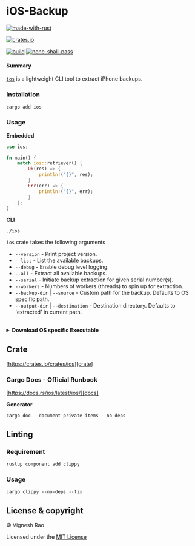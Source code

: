 # iOS-Backup

[![made-with-rust][rust-logo]][rust-src-page]

[![crates.io][crates-logo]][crate]

[![build][gh-logo]][build]
[![none-shall-pass][nsp-logo]][nsp]

#### Summary
[`ios`][repo] is a lightweight CLI tool to extract iPhone backups.

### Installation

```shell
cargo add ios
```

### Usage

**Embedded**
```rust
use ios;

fn main() {
    match ios::retriever() {
        Ok(res) => {
            println!("{}", res);
        }
        Err(err) => {
            println!("{}", err);
        }
    };
}
```

**CLI**
```
./ios
```

`ios` crate takes the following arguments

- `--version` - Print project version.
- `--list` - List the available backups.
- `--debug` - Enable debug level logging.
- `--all` - Extract all available backups.
- `--serial` - Initiate backup extraction for given serial number(s).
- `--workers` - Numbers of workers (threads) to spin up for extraction.
- `--backup-dir` | `--source` - Custom path for the backup. Defaults to OS specific path.
- `--output-dir` | `--destination` - Destination directory. Defaults to 'extracted' in current path.

<br>

<details>
<summary><strong>Download OS specific Executable</strong></summary>

###### macOS (x86)
```shell
curl -o ios-Darwin-x86_64.tar.gz -LH "Accept: application/octet-stream" "https://github.com/thevickypedia/ios/releases/latest/download/ios-Darwin-x86_64.tar.gz"
```

###### macOS (ARM)
```shell
curl -o ios-Darwin-arm64.tar.gz -LH "Accept: application/octet-stream" "https://github.com/thevickypedia/ios/releases/latest/download/ios-Darwin-arm64.tar.gz"
```

###### Linux
```shell
curl -o ios-Linux-x86_64.tar.gz -LH "Accept: application/octet-stream" "https://github.com/thevickypedia/ios/releases/latest/download/ios-Linux-x86_64.tar.gz"
```

###### Windows
```shell
curl -o ios-Windows-x86_64.zip -LH "Accept: application/octet-stream" "https://github.com/thevickypedia/ios/releases/latest/download/ios-Windows-x86_64.zip"
```
</details>

## Crate
[https://crates.io/crates/ios][crate]

### Cargo Docs - Official Runbook
[https://docs.rs/ios/latest/ios/][docs]

**Generator**
```shell
cargo doc --document-private-items --no-deps
```

## Linting
### Requirement
```shell
rustup component add clippy
```
### Usage
```shell
cargo clippy --no-deps --fix
```

## License & copyright

&copy; Vignesh Rao

Licensed under the [MIT License][license]

[repo]: https://github.com/thevickypedia/iOS-Backup
[license]: https://github.com/thevickypedia/iOS-Backup/blob/main/LICENSE
[build]: https://github.com/thevickypedia/iOS-Backup/actions/workflows/rust.yml
[rust-src-page]: https://www.rust-lang.org/
[rust-logo]: https://img.shields.io/badge/Made%20with-Rust-black?style=for-the-badge&logo=Rust
[gh-logo]: https://github.com/thevickypedia/iOS-Backup/actions/workflows/rust.yml/badge.svg
[nsp-logo]: https://github.com/thevickypedia/iOS-Backup/actions/workflows/none.yml/badge.svg
[nsp]: https://github.com/thevickypedia/iOS-Backup/actions/workflows/none.yml
[crate]: https://crates.io/crates/ios
[gh-checks]: https://github.com/thevickypedia/iOS-Backup/actions/workflows/rust.yml
[crates-logo]: https://img.shields.io/crates/v/ios.svg
[gh-wiki]: https://github.com/thevickypedia/iOS-Backup/wiki
[gh-wiki-env]: https://github.com/thevickypedia/iOS-Backup/wiki/Environment-Variables
[docs]: https://docs.rs/ios/latest/ios/
